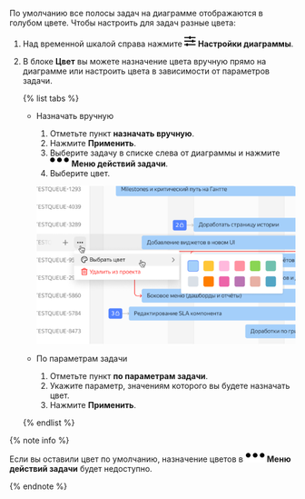 По умолчанию все полосы задач на диаграмме отображаются в голубом цвете. Чтобы настроить для задач разные цвета:

1. Над временной шкалой справа нажмите ![](../../_assets/tracker/svg/gantt-settings-button.svg)&nbsp;**Настройки диаграммы**.
1. В блоке **Цвет** вы можете назначение цвета вручную прямо на диаграмме или настроить цвета в зависимости от параметров задачи.

   {% list tabs %}

   - Назначать вручную

     1. Отметьте пункт **назначать вручную**.
     1. Нажмите **Применить**.
     1. Выберите задачу в списке слева от диаграммы и нажмите ![](../../_assets/horizontal-ellipsis.svg) **Меню действий задачи**.
     1. Выберите цвет.

     ![](../../_assets/tracker/three-dots-menu.png)

   - По параметрам задачи

     1. Отметьте пункт **по параметрам задачи**. 
     1. Укажите параметр, значениям которого вы будете назначать цвет.
     1. Нажмите **Применить**.

   {% endlist %}

{% note info %}

Если вы оставили цвет по умолчанию, назначение цветов в ![](../../_assets/horizontal-ellipsis.svg) **Меню действий задачи** будет недоступно.

{% endnote %}
